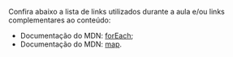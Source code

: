 Confira abaixo a lista de links utilizados durante a aula e/ou links complementares ao conteúdo:

- Documentação do MDN: [forEach](https://developer.mozilla.org/en-US/docs/Web/JavaScript/Reference/Global_Objects/Array/forEach);
- Documentação do MDN: [map](https://developer.mozilla.org/pt-BR/docs/Web/JavaScript/Reference/Global_Objects/Array/map).